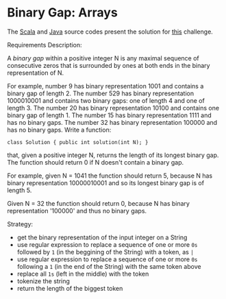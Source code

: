 # Binary Gap: Arrays

The [Scala](../../../src/onscala/codility/iterations/BinaryGap.scala) and [Java](../../../src/onjava/codility/iterations/BinaryGap.java) source codes present the solution for [this](https://app.codility.com/programmers/lessons/1-iterations/binary_gap/) challenge.



Requirements Description:

A _binary gap_ within a positive integer N is any maximal sequence of consecutive zeros that is surrounded by ones at both ends in the binary representation of N.

For example, number 9 has binary representation 1001 and contains a binary gap of length 2. The number 529 has binary representation 1000010001 and contains two binary gaps: one of length 4 and one of length 3. The number 20 has binary representation 10100 and contains one binary gap of length 1. The number 15 has binary representation 1111 and has no binary gaps. The number 32 has binary representation 100000 and has no binary gaps.
Write a function:

`class Solution { public int solution(int N); }`

that, given a positive integer N, returns the length of its longest binary gap. The function should return 0 if N doesn't contain a binary gap.

For example, given N = 1041 the function should return 5, because N has binary representation 10000010001 and so its longest binary gap is of length 5. 

Given N = 32 the function should return 0, because N has binary representation '100000' and thus no binary gaps.

Strategy:
 - get the binary representation of the input integer on a String
 - use regular expression to replace a sequence of one or more `0s` followed by `1`  (in the beggining of the String) with a token, as `|` 
 - use regular expression to replace a sequence of one or more `0s` following a `1` (in the end of the String) with the same token above
 - replace all `1s` (left in the middle) with the token
 - tokenize the string
 - return the length of the biggest token 
  